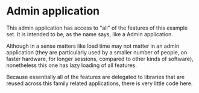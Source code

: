 # Admin application

This admin application has access to "all" of the features of this example set.
It is intended to be, as the name says, like a Admin application.

Although in a sense matters like load time may not matter in an admin
application (they are particularly used by a smaller number of people, on faster
hardware, for longer sessions, compared to other kinds of software), nonetheless
this one has lazy loading of all features.

Because essentially all of the features are delegated to libraries that are reused across this family related applications, there is very little code here.
